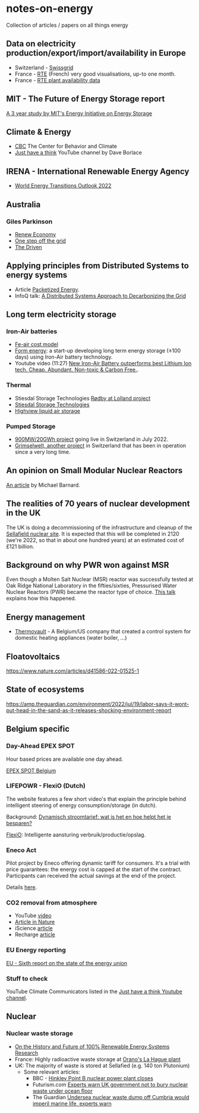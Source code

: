# notes-on-energy
Collection of articles / papers on all things energy
## Data on electricity production/export/import/availability in Europe

- Switzerland - [Swissgrid](https://www.swissgrid.ch/en/home.html)
- France - [RTE](https://www.rte-france.com/eco2mix/la-production-delectricite-par-filiere) (French) very good visualisations, up-to one month.
- France - [RTE plant availability data](https://www.services-rte.com/fr/visualisez-les-donnees-publiees-par-rte/indisponibilites-des-moyens-de-production.html)

## MIT - The Future of Energy Storage report

[A 3 year study by MIT's Energy Initiative on Energy Storage](https://energy.mit.edu/research/future-of-energy-storage/)

## Climate & Energy

- [CBC](https://climate.bds.com) The Center for Behavior and Climate
- [Just have a think](https://www.youtube.com/c/JustHaveaThink/videos) YouTube channel by Dave Borlace

## IRENA - International Renewable Energy Agency

- [World Energy Transitions Outlook 2022](https://irena.org/publications/2022/mar/world-energy-transitions-outlook-2022)

## Australia

### Giles Parkinson

- [Renew Economy](https://reneweconomy.com.au/)
- [One step off the grid](https://onestepoffthegrid.com.au/)
- [The Driven](https://thedriven.io/)

## Applying principles from Distributed Systems to energy systems

- Article [Packetized Energy](https://www.canarymedia.com/articles/grid-edge/energyhub-buys-packetized-energy-to-get-millions-of-thermostats-and-evs-to-help-balance-the-grid).
- InfoQ talk: [A Distributed Systems Approach to Decarbonizing the Grid](https://www.infoq.com/presentations/distributed-system-decarbonize/?utm_campaign=infoq_content&utm_source=twitter&utm_medium=feed&utm_term=development)

## Long term electricity storage

### Iron-Air batteries

- [Fe-air cost model](https://github.com/BattModels/fe-air)
- [Form energy](https://formenergy.com): a start-up developing long term energy storage (±100 days) using Iron-Air battery technology.
- Youtube video (11:27) [New Iron-Air Battery outperforms best Lithium Ion tech. Cheap. Abundant. Non-toxic & Carbon Free.](https://youtu.be/UDjgSSO98VI).

### Thermal

- Stiesdal Storage Technologies [Rødby at Lolland project](https://stateofgreen.com/en/news/hot-rock-energy-storage-will-soon-be-a-reality-in-denmarks-electricity-grid/)
- [Stiesdal Storage Technologies](https://www.stiesdal.com/storage/)
- [Highview liquid air storage](https://bit.ly/3aE5TkY)

### Pumped Storage

- [900MW/20GWh project](https://www.euronews.com/green/2022/06/30/enormous-water-battery-in-switzerland-will-help-prevent-power-shortages) going live in Switzerland in July 2022.
- [Grimselwelt, another project](https://www.grimselwelt.ch/en/tours/) in Switzerland that has been in operation since a very long time.

## An opinion on Small Modular Nuclear Reactors

[An article](https://illuminem.com/energyvoices/c1f245f8-d201-498e-9e85-8592095ae2ac) by Michael Barnard.

## The realities of 70 years of nuclear development in the UK

The UK is doing a decommissioning of the infrastructure and cleanup of the [Sellafield nuclear site](https://en.m.wikipedia.org/wiki/Sellafield). It is expected that this will be completed in 2120 (we're 2022, so that in about one hundred years) at an estimated cost of £121 billion.

## Background on why PWR won against MSR

Even though a Molten Salt Nuclear (MSR) reactor was successfully tested at Oak Ridge National Laboratory in the fifties/sixties, Pressurised Water Nuclear Reactors (PWR) became the reactor type of choice. [This talk](https://youtu.be/bbyr7jZOllI) explains how this happened.

## Energy management

- [Thermovault](https://www.thermovault.com/vision/) - A Belgium/US company that created a control system for domestic heating appliances (water boiler, ...)

## Floatovoltaics

https://www.nature.com/articles/d41586-022-01525-1

## State of ecosystems

https://amp.theguardian.com/environment/2022/jul/19/labor-says-it-wont-put-head-in-the-sand-as-it-releases-shocking-environment-report

## Belgium specific

### Day-Ahead EPEX SPOT

Hour based prices are available one day ahead.

[EPEX SPOT Belgium](https://www.elia.be/en/grid-data/transmission/day-ahead-reference-price)

### LIFEPOWR - FlexiO (Dutch)

The website features a few short video's that explain the principle behind intelligent steering of energy consumption/storage (in dutch).

Background: [Dynamisch stroomtarief: wat is het en hoe helpt het je besparen?](https://www.lifepowr.io/post/dynamisch-stroomtarief-wat-is-het-en-hoe-helpt-het-je-besparen)

[FlexiO](https://www.lifepowr.io): Intelligente aansturing verbruik/productie/opslag.

### Eneco Act

Pilot project by Eneco offering dynamic tariff for consumers. It's a trial with price guarantees: the energy cost is capped at the start of the contract. Participants can received the actual savings at the end of the project.

Details [here](https://eneco.be/nl/eneco-act).

### CO2 removal from atmosphere

- YouTube [video](https://youtu.be/Vr4A7PKCHAw)
- [Article in Nature](https://www.nature.com/articles/s41586-020-2448-9)
- iScience [article](https://reader.elsevier.com/reader/sd/pii/S2589004222002607?token=F08D36CE05FD7DADC5AF7836761AC558ED33EB10E3D050090A27594F6B3062AF218EA0CF557DBB7668FE781C0C66E384&originRegion=eu-west-1&originCreation=20220718152919)
- Recharge [article](https://www.rechargenews.com/energy-transition/the-amount-of-energy-required-by-direct-air-carbon-capture-proves-it-is-an-exercise-in-futility/2-1-1067588)

### EU Energy reporting

[EU - Sixth report on the state of the energy union](https://energy.ec.europa.eu/topics/energy-strategy/energy-union/sixth-report-state-energy-union_en)

### Stuff to check

YouTube Climate Communicators listed in the [Just have a think Youtube channel](https://www.youtube.com/c/JustHaveaThink).

## Nuclear

### Nuclear waste storage

- [On the History and Future of 100% Renewable Energy Systems Research](https://ieeexplore.ieee.org/ielx7/6287639/9668973/09837910.pdf?tp=&arnumber=9837910&isnumber=9668973&ref=aHR0cHM6Ly9pZWVleHBsb3JlLmllZWUub3JnL2RvY3VtZW50Lzk4Mzc5MTAvYXV0aG9ycw==)
- France: Highly radioactive waste storage at [Orano's La Hague plant](https://www.edf.fr/en/the-edf-group/producing-a-climate-friendly-energy/nuclear-energy/edf-unique-expertise-in-nuclear-power-creation/management-of-radioactive-waste)
- UK: The majority of waste is stored at Sellafied (e.g. 140 ton Plutonium)
  - Some relevant articles:
    - BBC - [Hinkley Point B nuclear power plant closes](https://www.bbc.com/news/uk-england-somerset-62339183)
    - Futurism.com [Experts warn UK government not to bury nuclear waste under ocean floor](https://futurism.com/the-byte/uk-bury-nuclear-waste-under-ocean-floor)
    - The Guardian [Undersea nuclear waste dump off Cumbria would imperil marine life, experts warn](https://www.theguardian.com/environment/2022/jul/29/undersea-nuclear-waste-dump-off-cumbria-risks-harm-to-marine-life-experts-warn)
